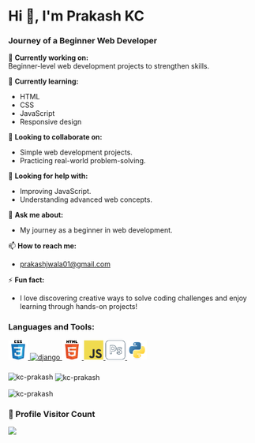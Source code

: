 ### <!-- Hi, I'm Prakash KC -->
<h1 align="left">Hi 👋, I'm Prakash KC</h1>
<h3 align="left">Journey of a Beginner Web Developer</h3>

🔭 **Currently working on:**  
   Beginner-level web development projects to strengthen skills.  

🌱 **Currently learning:**  
  - HTML  
  - CSS  
  - JavaScript  
  - Responsive design  

👯 **Looking to collaborate on:**  
  - Simple web development projects.  
  - Practicing real-world problem-solving.  

🤔 **Looking for help with:**  
  - Improving JavaScript.  
  - Understanding advanced web concepts.  

💬 **Ask me about:**  
  - My journey as a beginner in web development.  

📫 **How to reach me:**  
  - prakashjwala01@gmail.com  

⚡ **Fun fact:**  
  - I love discovering creative ways to solve coding challenges and enjoy learning through hands-on projects!

### <!-- Languages and Tools Section -->
<h3 align="left">Languages and Tools:</h3>
<p align="left">
  <a href="https://www.w3schools.com/css/" target="_blank" rel="noreferrer"> <img src="https://raw.githubusercontent.com/devicons/devicon/master/icons/css3/css3-original-wordmark.svg" alt="css3" width="40" height="40"/> </a>
  <a href="https://www.djangoproject.com/" target="_blank" rel="noreferrer"> <img src="https://cdn.worldvectorlogo.com/logos/django.svg" alt="django" width="40" height="40"/> </a>
  <a href="https://www.w3.org/html/" target="_blank" rel="noreferrer"> <img src="https://raw.githubusercontent.com/devicons/devicon/master/icons/html5/html5-original-wordmark.svg" alt="html5" width="40" height="40"/> </a>
  <a href="https://developer.mozilla.org/en-US/docs/Web/JavaScript" target="_blank" rel="noreferrer"> <img src="https://raw.githubusercontent.com/devicons/devicon/master/icons/javascript/javascript-original.svg" alt="javascript" width="40" height="40"/> </a>
  <a href="https://www.photoshop.com/en" target="_blank" rel="noreferrer"> <img src="https://raw.githubusercontent.com/devicons/devicon/master/icons/photoshop/photoshop-line.svg" alt="photoshop" width="40" height="40"/> </a>
  <a href="https://www.python.org" target="_blank" rel="noreferrer"> <img src="https://raw.githubusercontent.com/devicons/devicon/master/icons/python/python-original.svg" alt="python" width="40" height="40"/> </a>
</p>

### <!-- GitHub Stats Section -->

<p><img align="left" src="https://github-readme-stats.vercel.app/api/top-langs?username=kc-prakash&show_icons=true&locale=en&layout=compact" alt="kc-prakash" /></p>

<p>&nbsp;<img align="center" src="https://github-readme-stats.vercel.app/api?username=kc-prakash&show_icons=true&locale=en" alt="kc-prakash" /></p>

<p><img align="center" src="https://github-readme-streak-stats.herokuapp.com/?user=kc-prakash&" alt="kc-prakash" /></p>

### <!-- Profile Visitor Count Section -->

<div align="left">
  <h3><b>📍 Profile Visitor Count</b></h3>
</div>
<p align="left">   
  <img src="https://profile-counter.glitch.me/kc_Prakash/count.svg" />  
</p>
